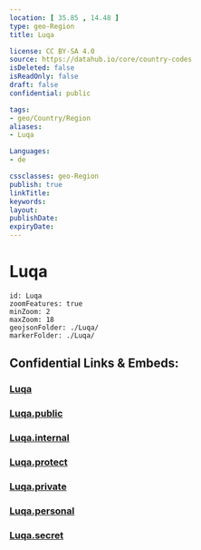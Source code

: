 ```yaml
---
location: [ 35.85 , 14.48 ] 
type: geo-Region
title: Luqa

license: CC BY-SA 4.0
source: https://datahub.io/core/country-codes
isDeleted: false
isReadOnly: false
draft: false
confidential: public

tags:
- geo/Country/Region
aliases:
- Luqa

Languages:
- de

cssclasses: geo-Region
publish: true
linkTitle: 
keywords: 
layout: 
publishDate: 
expiryDate: 
---
```


# Luqa

```leaflet
id: Luqa
zoomFeatures: true 
minZoom: 2 
maxZoom: 18
geojsonFolder: ./Luqa/
markerFolder: ./Luqa/
```


## Confidential Links & Embeds: 

### [Luqa](/_Standards/Earth/Continent/Europe/Europe~South/Malta/Regions~Malta/Nofsinhar/counties~Nofsinhar/Luqa.md) 

### [Luqa.public](/_public/Earth/Continent/Europe/Europe~South/Malta/Regions~Malta/Nofsinhar/counties~Nofsinhar/Luqa.public.md) 

### [Luqa.internal](/_internal/Earth/Continent/Europe/Europe~South/Malta/Regions~Malta/Nofsinhar/counties~Nofsinhar/Luqa.internal.md) 

### [Luqa.protect](/_protect/Earth/Continent/Europe/Europe~South/Malta/Regions~Malta/Nofsinhar/counties~Nofsinhar/Luqa.protect.md) 

### [Luqa.private](/_private/Earth/Continent/Europe/Europe~South/Malta/Regions~Malta/Nofsinhar/counties~Nofsinhar/Luqa.private.md) 

### [Luqa.personal](/_personal/Earth/Continent/Europe/Europe~South/Malta/Regions~Malta/Nofsinhar/counties~Nofsinhar/Luqa.personal.md) 

### [Luqa.secret](/_secret/Earth/Continent/Europe/Europe~South/Malta/Regions~Malta/Nofsinhar/counties~Nofsinhar/Luqa.secret.md)

